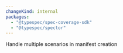 ```yaml
---
changeKind: internal
packages:
  - "@typespec/spec-coverage-sdk"
  - "@typespec/spector"
---
```


Handle multiple scenarios in manifest creation